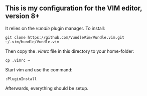 ## This is my configuration for the VIM editor, version 8+

It relies on the *vundle* plugin manager. To install:
```
git clone https://github.com/VundleVim/Vundle.vim.git ~/.vim/bundle/Vundle.vim
```

Then copy the *.vimrc* file in this directory to your home-folder:
```
cp .vimrc ~
```

Start vim and use the command:
```
:PluginInstall
```

Afterwards, everything should be setup.
